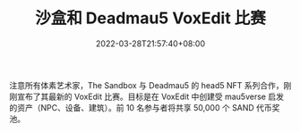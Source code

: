 ﻿---
title: "沙盒和 Deadmau5 VoxEdit 比赛"
date: 2022-03-28T21:57:40+08:00
lastmod: 2022-03-28T16:45:40+08:00
draft: false
authors: ["Red"]
description: "注意所有体素艺术家，The Sandbox 与 Deadmau5 的 head5 NFT 系列合作，刚刚宣布了其最新的 VoxEdit 比赛。目标是在 VoxEdit 中创建受 mau5verse 启发的资产（NPC、设备、建筑）。前 10 名参与者将共享 50,000 个 SAND 代币奖池。"
featuredImage: "the-sandbox-and-deadmau5-voxedit-contest.jpg"
tags: ["Virtual World","虚拟世界","Play to Earn"]
categories: ["news"]
news: ["虚拟世界"]
weight: 
lightgallery: true
pinned: false
recommend: false
recommend1: false
---

注意所有体素艺术家，The Sandbox 与 Deadmau5 的 head5 NFT 系列合作，刚刚宣布了其最新的 VoxEdit 比赛。目标是在 VoxEdit 中创建受 mau5verse 启发的资产（NPC、设备、建筑）。前 10 名参与者将共享 50,000 个 SAND 代币奖池。

<!--more-->

